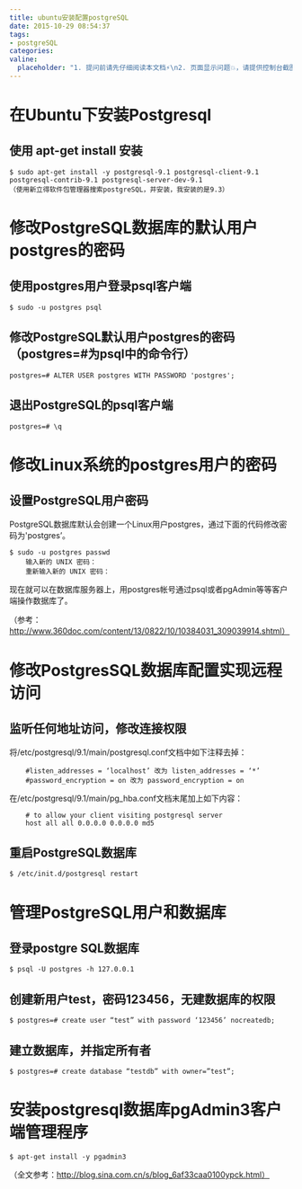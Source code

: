```yaml
---
title: ubuntu安装配置postgreSQL
date: 2015-10-29 08:54:37
tags:
- postgreSQL
categories:
valine:
  placeholder: "1. 提问前请先仔细阅读本文档⚡\n2. 页面显示问题💥，请提供控制台截图📸或者您的测试网址\n3. 其他任何报错💣，请提供详细描述和截图📸，祝食用愉快💪"
---
```


# 在Ubuntu下安装Postgresql
## 使用 apt-get install 安装
```
$ sudo apt-get install -y postgresql-9.1 postgresql-client-9.1 postgresql-contrib-9.1 postgresql-server-dev-9.1
（使用新立得软件包管理器搜索postgreSQL，并安装，我安装的是9.3）
```

# 修改PostgreSQL数据库的默认用户postgres的密码
## 使用postgres用户登录psql客户端
```
$ sudo -u postgres psql
```

## 修改PostgreSQL默认用户postgres的密码（postgres=#为psql中的命令行）

```
postgres=# ALTER USER postgres WITH PASSWORD 'postgres';
```

## 退出PostgreSQL的psql客户端

```
postgres=# \q
```

# 修改Linux系统的postgres用户的密码

## 设置PostgreSQL用户密码

PostgreSQL数据库默认会创建一个Linux用户postgres，通过下面的代码修改密码为'postgres’。

```
$ sudo -u postgres passwd
    输入新的 UNIX 密码：
    重新输入新的 UNIX 密码：
```

现在就可以在数据库服务器上，用postgres帐号通过psql或者pgAdmin等等客户端操作数据库了。

（参考：http://www.360doc.com/content/13/0822/10/10384031_309039914.shtml）

# 修改PostgresSQL数据库配置实现远程访问

## 监听任何地址访问，修改连接权限

将/etc/postgresql/9.1/main/postgresql.conf文档中如下注释去掉：

```
    #listen_addresses = ‘localhost’ 改为 listen_addresses = ‘*’
    #password_encryption = on 改为 password_encryption = on
```

在/etc/postgresql/9.1/main/pg_hba.conf文档末尾加上如下内容：

```
    # to allow your client visiting postgresql server
    host all all 0.0.0.0 0.0.0.0 md5
```
## 重启PostgreSQL数据库

```
$ /etc/init.d/postgresql restart
```

# 管理PostgreSQL用户和数据库

## 登录postgre SQL数据库

```
$ psql -U postgres -h 127.0.0.1
```

## 创建新用户test，密码123456，无建数据库的权限

```
$ postgres=# create user “test” with password ‘123456’ nocreatedb;
```

## 建立数据库，并指定所有者

```
$ postgres=# create database “testdb” with owner=”test”;
```

# 安装postgresql数据库pgAdmin3客户端管理程序

```
$ apt-get install -y pgadmin3
```

（全文参考：http://blog.sina.com.cn/s/blog_6af33caa0100ypck.html）


